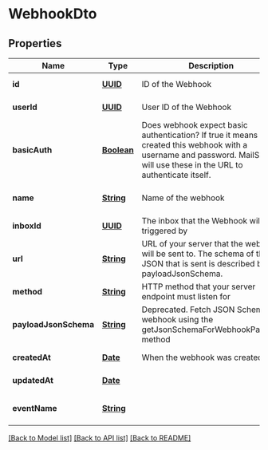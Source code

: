 # WebhookDto
## Properties

Name | Type | Description | Notes
------------ | ------------- | ------------- | -------------
**id** | [**UUID**](UUID) | ID of the Webhook | [default to null]
**userId** | [**UUID**](UUID) | User ID of the Webhook | [default to null]
**basicAuth** | [**Boolean**](boolean) | Does webhook expect basic authentication? If true it means you created this webhook with a username and password. MailSlurp will use these in the URL to authenticate itself. | [default to null]
**name** | [**String**](string) | Name of the webhook | [optional] [default to null]
**inboxId** | [**UUID**](UUID) | The inbox that the Webhook will be triggered by | [default to null]
**url** | [**String**](string) | URL of your server that the webhook will be sent to. The schema of the JSON that is sent is described by the payloadJsonSchema. | [default to null]
**method** | [**String**](string) | HTTP method that your server endpoint must listen for | [default to null]
**payloadJsonSchema** | [**String**](string) | Deprecated. Fetch JSON Schema for webhook using the getJsonSchemaForWebhookPayload method | [default to null]
**createdAt** | [**Date**](DateTime) | When the webhook was created | [default to null]
**updatedAt** | [**Date**](DateTime) |  | [default to null]
**eventName** | [**String**](string) |  | [optional] [default to null]

[[Back to Model list]](../README#documentation-for-models) [[Back to API list]](../README#documentation-for-api-endpoints) [[Back to README]](../README)

